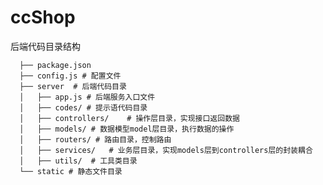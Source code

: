 # ccShop

后端代码目录结构

	  ├── package.json 
	  ├── config.js # 配置文件
	  ├── server  # 后端代码目录
	  │   ├── app.js # 后端服务入口文件
	  │   ├── codes/ # 提示语代码目录
	  │   ├── controllers/    # 操作层目录，实现接口返回数据
	  │   ├── models/ # 数据模型model层目录，执行数据的操作
	  │   ├── routers/ # 路由目录，控制路由
	  │   ├── services/   # 业务层目录，实现models层到controllers层的封装耦合
	  │   ├── utils/  # 工具类目录
	  └── static # 静态文件目录